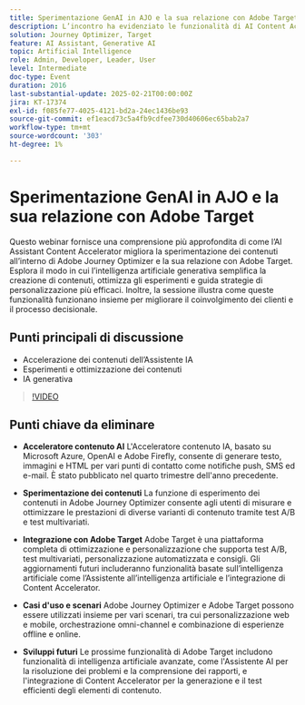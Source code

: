 ```yaml
---
title: Sperimentazione GenAI in AJO e la sua relazione con Adobe Target
description: L’incontro ha evidenziato le funzionalità di AI Content Accelerator per la generazione di testo, immagini e HTML, la sperimentazione dei contenuti tramite Adobe Journey Optimizer, l’integrazione con Adobe Target per l’ottimizzazione e la personalizzazione, vari casi d’uso per strumenti combinati e sviluppi futuri, tra cui funzioni di intelligenza artificiale migliorate.
solution: Journey Optimizer, Target
feature: AI Assistant, Generative AI
topic: Artificial Intelligence
role: Admin, Developer, Leader, User
level: Intermediate
doc-type: Event
duration: 2016
last-substantial-update: 2025-02-21T00:00:00Z
jira: KT-17374
exl-id: f085fe77-4025-4121-bd2a-24ec1436be93
source-git-commit: ef1eacd73c5a4fb9cdfee730d40606ec65bab2a7
workflow-type: tm+mt
source-wordcount: '303'
ht-degree: 1%

---
```


# Sperimentazione GenAI in AJO e la sua relazione con Adobe Target

Questo webinar fornisce una comprensione più approfondita di come l’AI Assistant Content Accelerator migliora la sperimentazione dei contenuti all’interno di Adobe Journey Optimizer e la sua relazione con Adobe Target. Esplora il modo in cui l’intelligenza artificiale generativa semplifica la creazione di contenuti, ottimizza gli esperimenti e guida strategie di personalizzazione più efficaci. Inoltre, la sessione illustra come queste funzionalità funzionano insieme per migliorare il coinvolgimento dei clienti e il processo decisionale.

## Punti principali di discussione

* Accelerazione dei contenuti dell’Assistente IA
* Esperimenti e ottimizzazione dei contenuti
* IA generativa

>[!VIDEO](https://video.tv.adobe.com/v/3444467/?learn=on&enablevpops&captions=ita)

## Punti chiave da eliminare

* **Acceleratore contenuto AI** L&#39;Acceleratore contenuto IA, basato su Microsoft Azure, OpenAI e Adobe Firefly, consente di generare testo, immagini e HTML per vari punti di contatto come notifiche push, SMS ed e-mail. È stato pubblicato nel quarto trimestre dell&#39;anno precedente.

* **Sperimentazione dei contenuti** La funzione di esperimento dei contenuti in Adobe Journey Optimizer consente agli utenti di misurare e ottimizzare le prestazioni di diverse varianti di contenuto tramite test A/B e test multivariati.

* **Integrazione con Adobe Target** Adobe Target è una piattaforma completa di ottimizzazione e personalizzazione che supporta test A/B, test multivariati, personalizzazione automatizzata e consigli. Gli aggiornamenti futuri includeranno funzionalità basate sull’intelligenza artificiale come l’Assistente all’intelligenza artificiale e l’integrazione di Content Accelerator.

* **Casi d&#39;uso e scenari** Adobe Journey Optimizer e Adobe Target possono essere utilizzati insieme per vari scenari, tra cui personalizzazione web e mobile, orchestrazione omni-channel e combinazione di esperienze offline e online.

* **Sviluppi futuri** Le prossime funzionalità di Adobe Target includono funzionalità di intelligenza artificiale avanzate, come l&#39;Assistente AI per la risoluzione dei problemi e la comprensione dei rapporti, e l&#39;integrazione di Content Accelerator per la generazione e il test efficienti degli elementi di contenuto.
